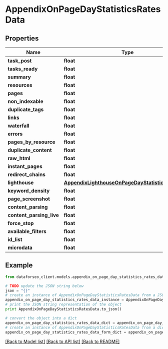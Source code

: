 # AppendixOnPageDayStatisticsRatesData


## Properties

Name | Type | Description | Notes
------------ | ------------- | ------------- | -------------
**task_post** | **float** |  | [optional] 
**tasks_ready** | **float** |  | [optional] 
**summary** | **float** |  | [optional] 
**resources** | **float** |  | [optional] 
**pages** | **float** |  | [optional] 
**non_indexable** | **float** |  | [optional] 
**duplicate_tags** | **float** |  | [optional] 
**links** | **float** |  | [optional] 
**waterfall** | **float** |  | [optional] 
**errors** | **float** |  | [optional] 
**pages_by_resource** | **float** |  | [optional] 
**duplicate_content** | **float** |  | [optional] 
**raw_html** | **float** |  | [optional] 
**instant_pages** | **float** |  | [optional] 
**redirect_chains** | **float** |  | [optional] 
**lighthouse** | [**AppendixLighthouseOnPageDayStatisticsRatesData**](AppendixLighthouseOnPageDayStatisticsRatesData.md) |  | [optional] 
**keyword_density** | **float** |  | [optional] 
**page_screenshot** | **float** |  | [optional] 
**content_parsing** | **float** |  | [optional] 
**content_parsing_live** | **float** |  | [optional] 
**force_stop** | **float** |  | [optional] 
**available_filters** | **float** |  | [optional] 
**id_list** | **float** |  | [optional] 
**microdata** | **float** |  | [optional] 

## Example

```python
from dataforseo_client.models.appendix_on_page_day_statistics_rates_data import AppendixOnPageDayStatisticsRatesData

# TODO update the JSON string below
json = "{}"
# create an instance of AppendixOnPageDayStatisticsRatesData from a JSON string
appendix_on_page_day_statistics_rates_data_instance = AppendixOnPageDayStatisticsRatesData.from_json(json)
# print the JSON string representation of the object
print AppendixOnPageDayStatisticsRatesData.to_json()

# convert the object into a dict
appendix_on_page_day_statistics_rates_data_dict = appendix_on_page_day_statistics_rates_data_instance.to_dict()
# create an instance of AppendixOnPageDayStatisticsRatesData from a dict
appendix_on_page_day_statistics_rates_data_form_dict = appendix_on_page_day_statistics_rates_data.from_dict(appendix_on_page_day_statistics_rates_data_dict)
```
[[Back to Model list]](../README.md#documentation-for-models) [[Back to API list]](../README.md#documentation-for-api-endpoints) [[Back to README]](../README.md)


